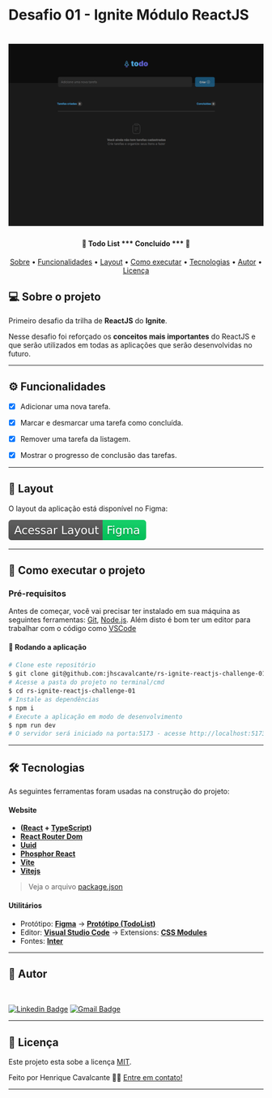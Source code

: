 # Desafio 01 - Ignite Módulo ReactJS 

<h1 align="center">
    <img alt="Lista de tarefas" title="#TodoList" src="./src/assets/github/banner.png" />
</h1>

<h4 align="center"> 
	🚧  Todo List *** Concluído *** 🚧
</h4>

<p align="center">
 <a href="#-sobre-o-projeto">Sobre</a> •
 <a href="#-funcionalidades">Funcionalidades</a> •
 <a href="#-layout">Layout</a> • 
 <a href="#-como-executar-o-projeto">Como executar</a> • 
 <a href="#-tecnologias">Tecnologias</a> • 
 <a href="#-autor">Autor</a> • 
 <a href="#user-content--licença">Licença</a>
</p>


## 💻 Sobre o projeto

Primeiro desafio da trilha de **ReactJS** do **Ignite**. 

Nesse desafio foi reforçado os **conceitos mais importantes** do ReactJS e que serão utilizados em todas as aplicações que serão desenvolvidas no futuro.


---


## ⚙️ Funcionalidades

- [x] Adicionar uma nova tarefa.
- [x] Marcar e desmarcar uma tarefa como concluída.
- [x] Remover uma tarefa da listagem.
- [x] Mostrar o progresso de conclusão das tarefas.


---


## 🎨 Layout

O layout da aplicação está disponível no Figma:

<a href="https://www.figma.com/file/0n0zDN7zbzhRbaEO74Xesx/ToDo-List/duplicate">
  <img alt="Made by @millenakmartins" src="./src/assets/github/layout_figma.svg">
</a>


---


## 🚀 Como executar o projeto

### Pré-requisitos

Antes de começar, você vai precisar ter instalado em sua máquina as seguintes ferramentas:
[Git](https://git-scm.com), [Node.js](https://nodejs.org/en/). 
Além disto é bom ter um editor para trabalhar com o código como [VSCode](https://code.visualstudio.com/)

#### 🎲 Rodando a aplicação

```bash
# Clone este repositório
$ git clone git@github.com:jhscavalcante/rs-ignite-reactjs-challenge-01.git
# Acesse a pasta do projeto no terminal/cmd
$ cd rs-ignite-reactjs-challenge-01
# Instale as dependências
$ npm i
# Execute a aplicação em modo de desenvolvimento
$ npm run dev
# O servidor será iniciado na porta:5173 - acesse http://localhost:5173 
```


---


## 🛠 Tecnologias

As seguintes ferramentas foram usadas na construção do projeto:

#### **Website**  

-   **([React](https://reactjs.org/)  +  [TypeScript](https://www.typescriptlang.org/))**
-   **[React Router Dom](https://github.com/ReactTraining/react-router/tree/master/packages/react-router-dom)**
-   **[Uuid](https://github.com/uuidjs/uuid#readme)**
-   **[Phosphor React](https://github.com/phosphor-icons/homepage)**
-   **[Vite](https://github.com/vitejs/vite/tree/main/#readme)**
-   **[Vitejs](https://github.com/vitejs/vite-plugin-react/tree/main/packages/plugin-react#readme)**
> Veja o arquivo  [package.json](https://github.com/jhscavalcante/rs-ignite-reactjs-challenge-01/blob/main/package.json)


#### **Utilitários**

-   Protótipo:  **[Figma](https://www.figma.com/)**  →  **[Protótipo (TodoList)](https://www.figma.com/file/0n0zDN7zbzhRbaEO74Xesx/ToDo-List/duplicate)**
-   Editor:  **[Visual Studio Code](https://code.visualstudio.com/)**  → Extensions:  **[CSS Modules](https://github.com/clinyong/vscode-css-modules)**
-   Fontes:  **[Inter](https://fonts.google.com/specimen/Inter)**


---


## 🦸 Autor

 <img style="border-radius: 50%;" src="https://avatars.githubusercontent.com/u/16972820?v=4" width="100px;" alt=""/>

[![Linkedin Badge](https://img.shields.io/badge/-Henrique-blue?style=flat-square&logo=Linkedin&logoColor=white&link=https://www.linkedin.com/in/jhscavalcante/)](https://www.linkedin.com/in/jhscavalcante/) 
[![Gmail Badge](https://img.shields.io/badge/-hcavalcante1000@gmail.com-c14438?style=flat-square&logo=Gmail&logoColor=white&link=mailto:hcavalcante1000@gmail.com)](mailto:hcavalcante1000@gmail.com)

---

## 📝 Licença

Este projeto esta sobe a licença [MIT](./LICENSE).

Feito por Henrique Cavalcante 👋🏽 [Entre em contato!](https://www.linkedin.com/in/jhscavalcante/)

---



